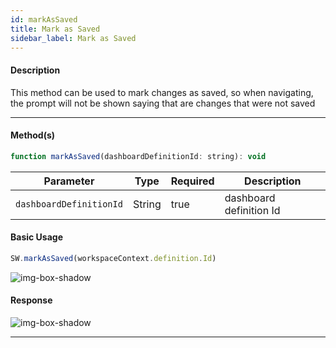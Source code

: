 ```yaml
---
id: markAsSaved
title: Mark as Saved
sidebar_label: Mark as Saved
---
```


#### Description

This method can be used to mark changes as saved, so when navigating, the prompt will not be shown saying that are changes that were not saved

---

#### Method(s)

```javascript
function markAsSaved(dashboardDefinitionId: string): void
```

<table className="custom-table">
    <thead>
        <tr>
            <th>Parameter</th>
            <th>Type</th>
            <th>Required</th>
            <th>Description</th>
        </tr>
    </thead>
    <tbody>
        <tr className="selected">
            <td><code>dashboardDefinitionId</code></td>
            <td>String</td>
            <td>true</td>
            <td>dashboard definition Id</td>
        </tr>
    </tbody>
</table>

#### Basic Usage

```javascript
SW.markAsSaved(workspaceContext.definition.Id)
```

![img-box-shadow](/img/sdk/markAsSaved/markAsSavedMethod.png)


#### Response 

![img-box-shadow](/img/sdk/markAsSaved/markAsSaved-message.png)


---